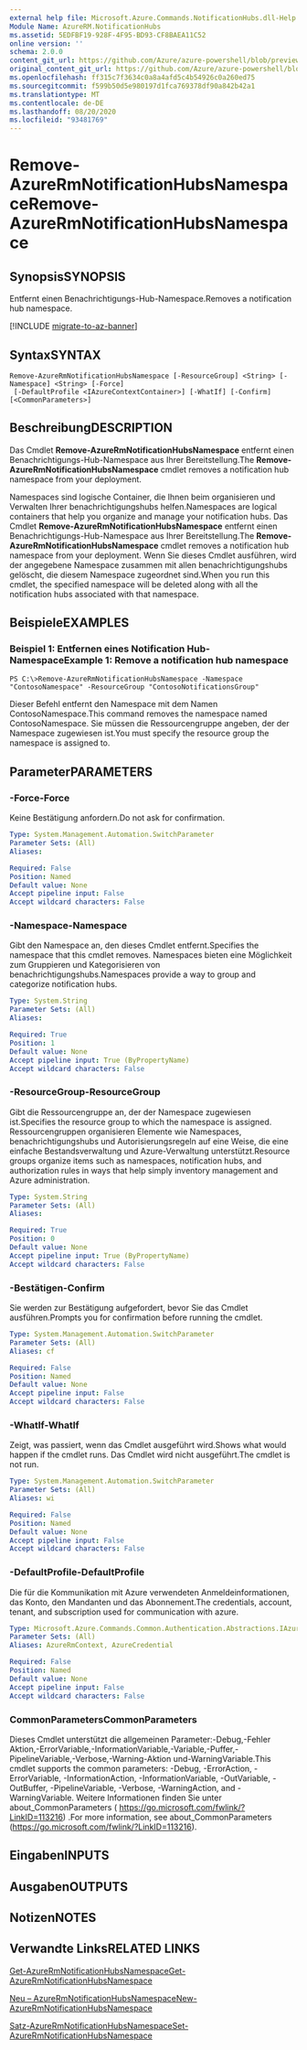 ```yaml
---
external help file: Microsoft.Azure.Commands.NotificationHubs.dll-Help.xml
Module Name: AzureRM.NotificationHubs
ms.assetid: 5EDFBF19-928F-4F95-BD93-CF8BAEA11C52
online version: ''
schema: 2.0.0
content_git_url: https://github.com/Azure/azure-powershell/blob/preview/src/ResourceManager/NotificationHubs/Commands.NotificationHubs/help/Remove-AzureRmNotificationHubsNamespace.md
original_content_git_url: https://github.com/Azure/azure-powershell/blob/preview/src/ResourceManager/NotificationHubs/Commands.NotificationHubs/help/Remove-AzureRmNotificationHubsNamespace.md
ms.openlocfilehash: ff315c7f3634c0a8a4afd5c4b54926c0a260ed75
ms.sourcegitcommit: f599b50d5e980197d1fca769378df90a842b42a1
ms.translationtype: MT
ms.contentlocale: de-DE
ms.lasthandoff: 08/20/2020
ms.locfileid: "93481769"
---
```

# <span data-ttu-id="21bd8-101">Remove-AzureRmNotificationHubsNamespace</span><span class="sxs-lookup"><span data-stu-id="21bd8-101">Remove-AzureRmNotificationHubsNamespace</span></span>

## <span data-ttu-id="21bd8-102">Synopsis</span><span class="sxs-lookup"><span data-stu-id="21bd8-102">SYNOPSIS</span></span>
<span data-ttu-id="21bd8-103">Entfernt einen Benachrichtigungs-Hub-Namespace.</span><span class="sxs-lookup"><span data-stu-id="21bd8-103">Removes a notification hub namespace.</span></span>

[!INCLUDE [migrate-to-az-banner](../../includes/migrate-to-az-banner.md)]

## <span data-ttu-id="21bd8-104">Syntax</span><span class="sxs-lookup"><span data-stu-id="21bd8-104">SYNTAX</span></span>

```
Remove-AzureRmNotificationHubsNamespace [-ResourceGroup] <String> [-Namespace] <String> [-Force]
 [-DefaultProfile <IAzureContextContainer>] [-WhatIf] [-Confirm] [<CommonParameters>]
```

## <span data-ttu-id="21bd8-105">Beschreibung</span><span class="sxs-lookup"><span data-stu-id="21bd8-105">DESCRIPTION</span></span>
<span data-ttu-id="21bd8-106">Das Cmdlet **Remove-AzureRmNotificationHubsNamespace** entfernt einen Benachrichtigungs-Hub-Namespace aus Ihrer Bereitstellung.</span><span class="sxs-lookup"><span data-stu-id="21bd8-106">The **Remove-AzureRmNotificationHubsNamespace** cmdlet removes a notification hub namespace from your deployment.</span></span>

<span data-ttu-id="21bd8-107">Namespaces sind logische Container, die Ihnen beim organisieren und Verwalten Ihrer benachrichtigungshubs helfen.</span><span class="sxs-lookup"><span data-stu-id="21bd8-107">Namespaces are logical containers that help you organize and manage your notification hubs.</span></span>
<span data-ttu-id="21bd8-108">Das Cmdlet **Remove-AzureRmNotificationHubsNamespace** entfernt einen Benachrichtigungs-Hub-Namespace aus Ihrer Bereitstellung.</span><span class="sxs-lookup"><span data-stu-id="21bd8-108">The **Remove-AzureRmNotificationHubsNamespace** cmdlet removes a notification hub namespace from your deployment.</span></span>
<span data-ttu-id="21bd8-109">Wenn Sie dieses Cmdlet ausführen, wird der angegebene Namespace zusammen mit allen benachrichtigungshubs gelöscht, die diesem Namespace zugeordnet sind.</span><span class="sxs-lookup"><span data-stu-id="21bd8-109">When you run this cmdlet, the specified namespace will be deleted along with all the notification hubs associated with that namespace.</span></span>

## <span data-ttu-id="21bd8-110">Beispiele</span><span class="sxs-lookup"><span data-stu-id="21bd8-110">EXAMPLES</span></span>

### <span data-ttu-id="21bd8-111">Beispiel 1: Entfernen eines Notification Hub-Namespace</span><span class="sxs-lookup"><span data-stu-id="21bd8-111">Example 1: Remove a notification hub namespace</span></span>
```
PS C:\>Remove-AzureRmNotificationHubsNamespace -Namespace "ContosoNamespace" -ResourceGroup "ContosoNotificationsGroup"
```

<span data-ttu-id="21bd8-112">Dieser Befehl entfernt den Namespace mit dem Namen ContosoNamespace.</span><span class="sxs-lookup"><span data-stu-id="21bd8-112">This command removes the namespace named ContosoNamespace.</span></span>
<span data-ttu-id="21bd8-113">Sie müssen die Ressourcengruppe angeben, der der Namespace zugewiesen ist.</span><span class="sxs-lookup"><span data-stu-id="21bd8-113">You must specify the resource group the namespace is assigned to.</span></span>

## <span data-ttu-id="21bd8-114">Parameter</span><span class="sxs-lookup"><span data-stu-id="21bd8-114">PARAMETERS</span></span>

### <span data-ttu-id="21bd8-115">-Force</span><span class="sxs-lookup"><span data-stu-id="21bd8-115">-Force</span></span>
<span data-ttu-id="21bd8-116">Keine Bestätigung anfordern.</span><span class="sxs-lookup"><span data-stu-id="21bd8-116">Do not ask for confirmation.</span></span>

```yaml
Type: System.Management.Automation.SwitchParameter
Parameter Sets: (All)
Aliases: 

Required: False
Position: Named
Default value: None
Accept pipeline input: False
Accept wildcard characters: False
```

### <span data-ttu-id="21bd8-117">-Namespace</span><span class="sxs-lookup"><span data-stu-id="21bd8-117">-Namespace</span></span>
<span data-ttu-id="21bd8-118">Gibt den Namespace an, den dieses Cmdlet entfernt.</span><span class="sxs-lookup"><span data-stu-id="21bd8-118">Specifies the namespace that this cmdlet removes.</span></span>
<span data-ttu-id="21bd8-119">Namespaces bieten eine Möglichkeit zum Gruppieren und Kategorisieren von benachrichtigungshubs.</span><span class="sxs-lookup"><span data-stu-id="21bd8-119">Namespaces provide a way to group and categorize notification hubs.</span></span>

```yaml
Type: System.String
Parameter Sets: (All)
Aliases: 

Required: True
Position: 1
Default value: None
Accept pipeline input: True (ByPropertyName)
Accept wildcard characters: False
```

### <span data-ttu-id="21bd8-120">-ResourceGroup</span><span class="sxs-lookup"><span data-stu-id="21bd8-120">-ResourceGroup</span></span>
<span data-ttu-id="21bd8-121">Gibt die Ressourcengruppe an, der der Namespace zugewiesen ist.</span><span class="sxs-lookup"><span data-stu-id="21bd8-121">Specifies the resource group to which the namespace is assigned.</span></span>
<span data-ttu-id="21bd8-122">Ressourcengruppen organisieren Elemente wie Namespaces, benachrichtigungshubs und Autorisierungsregeln auf eine Weise, die eine einfache Bestandsverwaltung und Azure-Verwaltung unterstützt.</span><span class="sxs-lookup"><span data-stu-id="21bd8-122">Resource groups organize items such as namespaces, notification hubs, and authorization rules in ways that help simply inventory management and Azure administration.</span></span>

```yaml
Type: System.String
Parameter Sets: (All)
Aliases: 

Required: True
Position: 0
Default value: None
Accept pipeline input: True (ByPropertyName)
Accept wildcard characters: False
```

### <span data-ttu-id="21bd8-123">-Bestätigen</span><span class="sxs-lookup"><span data-stu-id="21bd8-123">-Confirm</span></span>
<span data-ttu-id="21bd8-124">Sie werden zur Bestätigung aufgefordert, bevor Sie das Cmdlet ausführen.</span><span class="sxs-lookup"><span data-stu-id="21bd8-124">Prompts you for confirmation before running the cmdlet.</span></span>

```yaml
Type: System.Management.Automation.SwitchParameter
Parameter Sets: (All)
Aliases: cf

Required: False
Position: Named
Default value: None
Accept pipeline input: False
Accept wildcard characters: False
```

### <span data-ttu-id="21bd8-125">-WhatIf</span><span class="sxs-lookup"><span data-stu-id="21bd8-125">-WhatIf</span></span>
<span data-ttu-id="21bd8-126">Zeigt, was passiert, wenn das Cmdlet ausgeführt wird.</span><span class="sxs-lookup"><span data-stu-id="21bd8-126">Shows what would happen if the cmdlet runs.</span></span> <span data-ttu-id="21bd8-127">Das Cmdlet wird nicht ausgeführt.</span><span class="sxs-lookup"><span data-stu-id="21bd8-127">The cmdlet is not run.</span></span>

```yaml
Type: System.Management.Automation.SwitchParameter
Parameter Sets: (All)
Aliases: wi

Required: False
Position: Named
Default value: None
Accept pipeline input: False
Accept wildcard characters: False
```

### <span data-ttu-id="21bd8-128">-DefaultProfile</span><span class="sxs-lookup"><span data-stu-id="21bd8-128">-DefaultProfile</span></span>
<span data-ttu-id="21bd8-129">Die für die Kommunikation mit Azure verwendeten Anmeldeinformationen, das Konto, den Mandanten und das Abonnement.</span><span class="sxs-lookup"><span data-stu-id="21bd8-129">The credentials, account, tenant, and subscription used for communication with azure.</span></span>

```yaml
Type: Microsoft.Azure.Commands.Common.Authentication.Abstractions.IAzureContextContainer
Parameter Sets: (All)
Aliases: AzureRmContext, AzureCredential

Required: False
Position: Named
Default value: None
Accept pipeline input: False
Accept wildcard characters: False
```

### <span data-ttu-id="21bd8-130">CommonParameters</span><span class="sxs-lookup"><span data-stu-id="21bd8-130">CommonParameters</span></span>
<span data-ttu-id="21bd8-131">Dieses Cmdlet unterstützt die allgemeinen Parameter:-Debug,-Fehler Aktion,-ErrorVariable,-InformationVariable,-Variable,-Puffer,-PipelineVariable,-Verbose,-Warning-Aktion und-WarningVariable.</span><span class="sxs-lookup"><span data-stu-id="21bd8-131">This cmdlet supports the common parameters: -Debug, -ErrorAction, -ErrorVariable, -InformationAction, -InformationVariable, -OutVariable, -OutBuffer, -PipelineVariable, -Verbose, -WarningAction, and -WarningVariable.</span></span> <span data-ttu-id="21bd8-132">Weitere Informationen finden Sie unter about_CommonParameters ( https://go.microsoft.com/fwlink/?LinkID=113216) .</span><span class="sxs-lookup"><span data-stu-id="21bd8-132">For more information, see about_CommonParameters (https://go.microsoft.com/fwlink/?LinkID=113216).</span></span>

## <span data-ttu-id="21bd8-133">Eingaben</span><span class="sxs-lookup"><span data-stu-id="21bd8-133">INPUTS</span></span>

## <span data-ttu-id="21bd8-134">Ausgaben</span><span class="sxs-lookup"><span data-stu-id="21bd8-134">OUTPUTS</span></span>

## <span data-ttu-id="21bd8-135">Notizen</span><span class="sxs-lookup"><span data-stu-id="21bd8-135">NOTES</span></span>

## <span data-ttu-id="21bd8-136">Verwandte Links</span><span class="sxs-lookup"><span data-stu-id="21bd8-136">RELATED LINKS</span></span>

[<span data-ttu-id="21bd8-137">Get-AzureRmNotificationHubsNamespace</span><span class="sxs-lookup"><span data-stu-id="21bd8-137">Get-AzureRmNotificationHubsNamespace</span></span>](./Get-AzureRmNotificationHubsNamespace.md)

[<span data-ttu-id="21bd8-138">Neu – AzureRmNotificationHubsNamespace</span><span class="sxs-lookup"><span data-stu-id="21bd8-138">New-AzureRmNotificationHubsNamespace</span></span>](./New-AzureRmNotificationHubsNamespace.md)

[<span data-ttu-id="21bd8-139">Satz-AzureRmNotificationHubsNamespace</span><span class="sxs-lookup"><span data-stu-id="21bd8-139">Set-AzureRmNotificationHubsNamespace</span></span>](./Set-AzureRmNotificationHubsNamespace.md)


